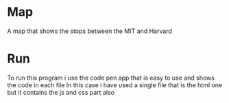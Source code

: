 # Map
A map that shows the stops between the MIT and Harvard
# Run
To run this program i use the code pen app that is easy to use and shows the code in each file
In this case i have used a single file that is the html one but it contains the js and css part also
